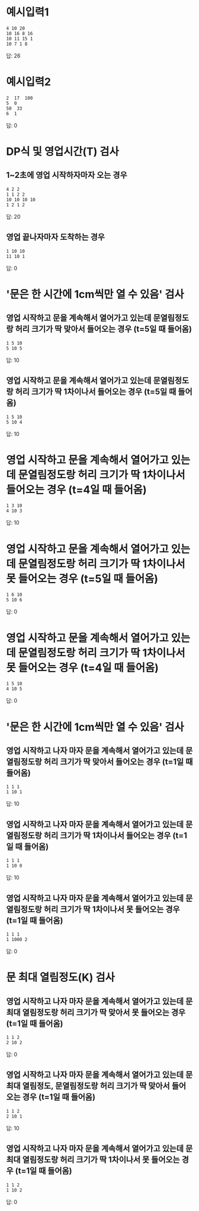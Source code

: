 # 예시입력1

```
4 10 20
10 16 8 16
10 11 15 1
10 7 1 8
```

답: 26

# 예시입력2

```
2  17  100
5  0
50  33
6  1
```

답: 0

# DP식 및 영업시간(T) 검사

## 1~2초에 영업 시작하자마자 오는 경우

```
4 2 2
1 1 2 2
10 10 10 10
1 2 1 2
```

답: 20

## 영업 끝나자마자 도착하는 경우

```
1 10 10
11 10 1
```

답: 0

# '문은 한 시간에 1cm씩만 열 수 있음' 검사

## 영업 시작하고 문을 계속해서 열어가고 있는데 문열림정도랑 허리 크기가 딱 맞아서 들어오는 경우 (t=5일 때 들어옴)

```
1 5 10
5 10 5
```

답: 10

## 영업 시작하고 문을 계속해서 열어가고 있는데 문열림정도랑 허리 크기가 딱 1차이나서 들어오는 경우 (t=5일 때 들어옴)

```
1 5 10
5 10 4
```

답: 10

# 영업 시작하고 문을 계속해서 열어가고 있는데 문열림정도랑 허리 크기가 딱 1차이나서 들어오는 경우 (t=4일 때 들어옴)

```
1 3 10
4 10 3
```

답: 10

# 영업 시작하고 문을 계속해서 열어가고 있는데 문열림정도랑 허리 크기가 딱 1차이나서 못 들어오는 경우 (t=5일 때 들어옴)

```
1 6 10
5 10 6
```

답: 0

# 영업 시작하고 문을 계속해서 열어가고 있는데 문열림정도랑 허리 크기가 딱 1차이나서 못 들어오는 경우 (t=4일 때 들어옴)

```
1 5 10
4 10 5
```

답: 0

# '문은 한 시간에 1cm씩만 열 수 있음' 검사

## 영업 시작하고 나자 마자 문을 계속해서 열어가고 있는데 문열림정도랑 허리 크기가 딱 맞아서 들어오는 경우 (t=1일 때 들어옴)

```
1 1 1
1 10 1
```

답: 10

## 영업 시작하고 나자 마자 문을 계속해서 열어가고 있는데 문열림정도랑 허리 크기가 딱 1차이나서 들어오는 경우 (t=1일 때 들어옴)

```
1 1 1
1 10 0
```

답: 10

## 영업 시작하고 나자 마자 문을 계속해서 열어가고 있는데 문열림정도랑 허리 크기가 딱 1차이나서 못 들어오는 경우 (t=1일 때 들어옴)

```
1 1 1
1 1000 2
```

답: 0


# 문 최대 열림정도(K) 검사

## 영업 시작하고 나자 마자 문을 계속해서 열어가고 있는데 문 최대 열림정도랑 허리 크기가 딱 맞아서 못 들어오는 경우 (t=1일 때 들어옴)

```
1 1 2
2 10 2
```

답: 0


## 영업 시작하고 나자 마자 문을 계속해서 열어가고 있는데 문 최대 열림정도, 문열림정도랑 허리 크기가 딱 맞아서 들어오는 경우 (t=1일 때 들어옴)

```
1 1 2
2 10 1
```

답: 10

## 영업 시작하고 나자 마자 문을 계속해서 열어가고 있는데 문 최대 열림정도랑 허리 크기가 딱 1차이나서 못 들어오는 경우 (t=1일 때 들어옴)

```
1 1 2
1 10 2
```

답: 0
